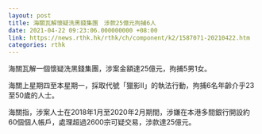 ```yaml
---
layout: post
title: 海關瓦解懷疑洗黑錢集團　涉款25億元拘捕6人
date: 2021-04-22 09:23:06.000000000 +08:00
link: https://news.rthk.hk/rthk/ch/component/k2/1587071-20210422.htm
categories: rthk
---
```


海關瓦解一個懷疑洗黑錢集團，涉案金額達25億元，拘捕5男1女。

海關上星期四至本星期一，採取代號「獵影II」的執法行動，拘捕6名年齡介乎23至50歲的人士。

海關指，涉案人士在2018年1月至2020年2月期間，涉嫌在本港多間銀行開設約60個個人帳戶，處理超過2600宗可疑交易，涉款達25億元。
